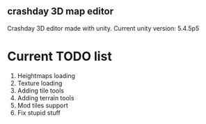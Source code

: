 ## crashday 3D map editor
Crashday 3D editor made with unity.
Current unity version: 5.4.5p5

# Current TODO list
1. Heightmaps loading
2. Texture loading
3. Adding tile tools
4. Adding terrain tools
5. Mod tiles support
6. Fix stupid stuff
